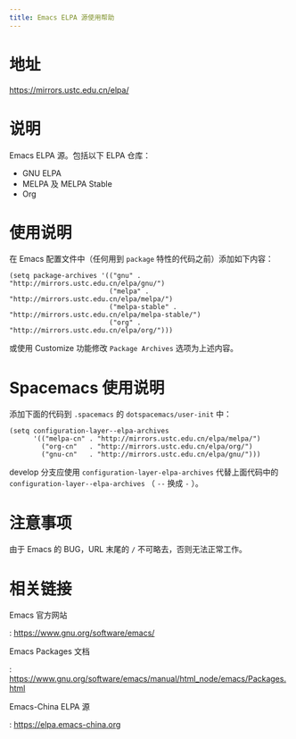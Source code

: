 ```yaml
---
title: Emacs ELPA 源使用帮助
---
```


地址
====

<https://mirrors.ustc.edu.cn/elpa/>

说明
====

Emacs ELPA 源。包括以下 ELPA 仓库：

-   GNU ELPA
-   MELPA 及 MELPA Stable
-   Org

使用说明
========

在 Emacs 配置文件中（任何用到 `package` 特性的代码之前）添加如下内容：

    (setq package-archives '(("gnu" . "http://mirrors.ustc.edu.cn/elpa/gnu/")
                             ("melpa" . "http://mirrors.ustc.edu.cn/elpa/melpa/")
                             ("melpa-stable" . "http://mirrors.ustc.edu.cn/elpa/melpa-stable/")
                             ("org" . "http://mirrors.ustc.edu.cn/elpa/org/")))

或使用 Customize 功能修改 `Package Archives` 选项为上述内容。

Spacemacs 使用说明
==================

添加下面的代码到 `.spacemacs` 的 `dotspacemacs/user-init` 中：

    (setq configuration-layer--elpa-archives
          '(("melpa-cn" . "http://mirrors.ustc.edu.cn/elpa/melpa/")
            ("org-cn"   . "http://mirrors.ustc.edu.cn/elpa/org/")
            ("gnu-cn"   . "http://mirrors.ustc.edu.cn/elpa/gnu/")))

develop 分支应使用 `configuration-layer-elpa-archives` 代替上面代码中的
`configuration-layer--elpa-archives` （ `--` 换成 `-` ）。

注意事项
========

由于 Emacs 的 BUG，URL 末尾的 `/` 不可略去，否则无法正常工作。

相关链接
========

Emacs 官方网站

:   <https://www.gnu.org/software/emacs/>

Emacs Packages 文档

:   <https://www.gnu.org/software/emacs/manual/html_node/emacs/Packages.html>

Emacs-China ELPA 源

:   <https://elpa.emacs-china.org>
